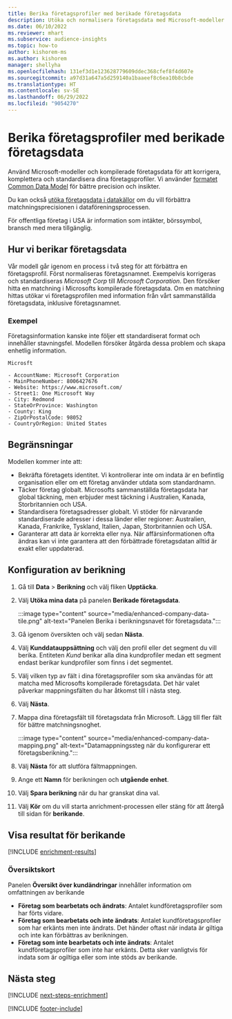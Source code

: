 ```yaml
---
title: Berika företagsprofiler med berikade företagsdata
description: Utöka och normalisera företagsdata med Microsoft-modeller.
ms.date: 06/10/2022
ms.reviewer: mhart
ms.subservice: audience-insights
ms.topic: how-to
author: kishorem-ms
ms.author: kishorem
manager: shellyha
ms.openlocfilehash: 131ef3d1e123628779609ddec368cfef8f4d607e
ms.sourcegitcommit: a97d31a647a5d259140a1baaeef8c6ea10b8cbde
ms.translationtype: HT
ms.contentlocale: sv-SE
ms.lasthandoff: 06/29/2022
ms.locfileid: "9054270"
---
```

# <a name="enrich-company-profiles-with-enhanced-company-data"></a>Berika företagsprofiler med berikade företagsdata

Använd Microsoft-modeller och kompilerade företagsdata för att korrigera, komplettera och standardisera dina företagsprofiler. Vi använder [formatet Common Data Model](/common-data-model/schema/core/applicationcommon/account) för bättre precision och insikter.

Du kan också [utöka företagsdata i datakällor](data-sources-enrichment.md) om du vill förbättra matchningsprecisionen i dataföreningsprocessen.

För offentliga företag i USA är information som intäkter, börssymbol, bransch med mera tillgänglig.  

## <a name="how-we-enhance-company-data"></a>Hur vi berikar företagsdata

Vår modell går igenom en process i två steg för att förbättra en företagsprofil. Först normaliseras företagsnamnet. Exempelvis korrigeras och standardiseras *Microsoft Corp* till *Microsoft Corporation*. Den försöker hitta en matchning i Microsofts kompilerade företagsdata. Om en matchning hittas utökar vi företagsprofilen med information från vårt sammanställda företagsdata, inklusive företagsnamnet.

### <a name="example"></a>Exempel

Företagsinformation kanske inte följer ett standardiserat format och innehåller stavningsfel. Modellen försöker åtgärda dessa problem och skapa enhetlig information.

```Input
Microsft
```

```Output
- AccountName: Microsoft Corporation
- MainPhoneNumber: 8006427676
- Website: https://www.microsoft.com/
- Street1: One Microsoft Way
- City: Redmond
- StateOrProvince: Washington
- County: King
- ZipOrPostalCode: 98052
- CountryOrRegion: United States
```

## <a name="limitations"></a>Begränsningar

Modellen kommer inte att:

- Bekräfta företagets identitet. Vi kontrollerar inte om indata är en befintlig organisation eller om ett företag använder utdata som standardnamn.
- Täcker företag globalt. Microsofts sammanställda företagsdata har global täckning, men erbjuder mest täckning i Australien, Kanada, Storbritannien och USA.
- Standardisera företagsadresser globalt. Vi stöder för närvarande standardiserade adresser i dessa länder eller regioner: Australien, Kanada, Frankrike, Tyskland, Italien, Japan, Storbritannien och USA.
- Garanterar att data är korrekta eller nya. När affärsinformationen ofta ändras kan vi inte garantera att den förbättrade företagsdatan alltid är exakt eller uppdaterad.

## <a name="configure-the-enrichment"></a>Konfiguration av berikning

1. Gå till **Data** > **Berikning** och välj fliken **Upptäcka**.

1. Välj **Utöka mina data** på panelen **Berikade företagsdata**.

   :::image type="content" source="media/enhanced-company-data-tile.png" alt-text="Panelen Berika i berikningsnavet för företagsdata.":::

1. Gå igenom översikten och välj sedan **Nästa**.

1. Välj **Kunddatauppsättning** och välj den profil eller det segment du vill berika. Entiteten *Kund* berikar alla dina kundprofiler medan ett segment endast berikar kundprofiler som finns i det segmentet.

1. Välj vilken typ av fält i dina företagsprofiler som ska användas för att matcha med Microsofts kompilerade företagsdata. Det här valet påverkar mappningsfälten du har åtkomst till i nästa steg.

1. Välj **Nästa**.

1. Mappa dina företagsfält till företagsdata från Microsoft. Lägg till fler fält för bättre matchningsnoghet.

    :::image type="content" source="media/enhanced-company-data-mapping.png" alt-text="Datamappningssteg när du konfigurerar ett företagsberikning.":::

1. Välj **Nästa** för att slutföra fältmappningen.

1. Ange ett **Namn** för berikningen och **utgående enhet**.

1. Välj **Spara berikning** när du har granskat dina val.

1. Välj **Kör** om du vill starta anrichment-processen eller stäng för att återgå till sidan för **berikande**.

## <a name="view-enrichment-results"></a>Visa resultat för berikande

[!INCLUDE [enrichment-results](includes/enrichment-results.md)]

### <a name="overview-card"></a>Översiktskort

Panelen **Översikt över kundändringar** innehåller information om omfattningen av berikande

- **Företag som bearbetats och ändrats**: Antalet kundföretagsprofiler som har förts vidare.
- **Företag som bearbetats och inte ändrats**: Antalet kundföretagsprofiler som har erkänts men inte ändrats. Det händer oftast när indata är giltiga och inte kan förbättras av berikningen.
- **Företag som inte bearbetats och inte ändrats**: Antalet kundföretagsprofiler som inte har erkänts. Detta sker vanligtvis för indata som är ogiltiga eller som inte stöds av berikande.

## <a name="next-steps"></a>Nästa steg

[!INCLUDE [next-steps-enrichment](includes/next-steps-enrichment.md)]

[!INCLUDE [footer-include](includes/footer-banner.md)]
